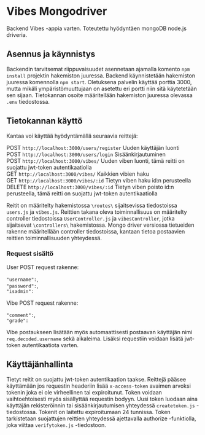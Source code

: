# Vibes Mongodriver

Backend Vibes -appia varten. Toteutettu hyödyntäen mongoDB node.js driveria.

## Asennus ja käynnistys

Backendin tarvitsemat riippuvaisuudet asennetaan ajamalla komento `npm install` projektin hakemiston juuressa. Backend käynnistetään hakemiston juuressa komennolla `npm start`. Oletuksena palvelin käyttää porttia 3000, mutta mikäli ympäristömuuttujaan on asetettu eri portti niin sitä käytetetään sen sijaan. Tietokannan osoite määritellään hakemiston juuressa olevassa `.env` tiedostossa.

## Tietokannan käyttö

Kantaa voi käyttää hyödyntämällä seuraavia reittejä:

POST `http://localhost:3000/users/register` Uuden käyttäjän luonti</br>
POST `http://localhost:3000/users/login` Sisäänkirjautuminen</br>
POST `http://localhost:3000/vibes/` Uuden viben luonti, tämä reitti on suojattu jwt-token autentikaatiolla</br>
GET `http://localhost:3000/vibes/` Kaikkien vibien haku</br>
GET `http://localhost:3000/vibes/:id` Tietyn viben haku id:n perusteella</br>
DELETE `http://localhost:3000/vibes/:id` Tietyn viben poisto id:n perusteella, tämä reitti on suojattu jwt-token autentikaatiolla</br>

Reitit on määritelty hakemistossa `\routes\` sijaitsevissa tiedostoissa `users.js` ja `vibes.js`.
Reittien takana oleva toiminnallisuus on määritelty controller tiedostoissa `UserController.js` ja `vibesController`, jotka sijaitsevat `\controllers\` hakemistossa.
Mongo driver versiossa tietueiden rakenne määritellään controller tiedostoissa, kantaan tietoa postaavien reittien toiminnallisuuden yhteydessä.

### Request sisältö

User POST request rakenne:

`"username":`,</br>
`"password":`,</br>
`"isadmin":`</br>

Vibe POST request rakenne:

`"comment":`,</br>
`"grade":`</br>

Vibe postaukseen lisätään myös automaattisesti postaavan käyttäjän nimi `req.decoded.username` sekä aikaleima.
Lisäksi requestiin voidaan lisätä jwt-token autentikaatiota varten.

## Käyttäjänhallinta

Tietyt reitit on suojattu jwt-token autentikaation taakse. Reittejä pääsee käyttämään jos requestin headeriin lisää `x-access-token` avaimen arvoksi tokenin joka ei ole virheellinen tai expiroitunut. Token voidaan vaihtoehtoisesti myös sisällyttää requestin bodyyn. Uusi token luodaan aina käyttäjän rekisteröinnin tai sisäänkirjautumisen yhteydessä `createtoken.js` -tiedostossa. Tokenit on laitettu expiroitumaan 24 tunnissa. Token tarkistetaan suojattujen reittien yhteydessä ajettavalla authorize -funktiolla, joka viittaa `verifytoken.js` -tiedostoon.